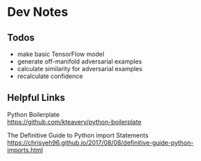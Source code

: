 # Dev Notes

## Todos

* make basic TensorFlow model 
* generate off-manifold adversarial examples 
* calculate similarity for adversarial examples
* recalculate confidence

## Helpful Links
Python Boilerplate  
https://github.com/kteavery/python-boilerplate


The Definitive Guide to Python import Statements  
https://chrisyeh96.github.io/2017/08/08/definitive-guide-python-imports.html